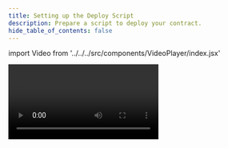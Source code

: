 ```yaml
---
title: Setting up the Deploy Script
description: Prepare a script to deploy your contract.
hide_table_of_contents: false
---
```


import Video from '../../../src/components/VideoPlayer/index.jsx'

<Video videoId='841279882' title='Setting up the Deploy Script' />
